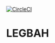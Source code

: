 [![CircleCI](https://circleci.com/gh/Malven/legbah-v2.svg?style=svg&circle-token=147d5a7ffd76017bc46a3d9af2f64d77e053bf24)](https://circleci.com/gh/Malven/legbah-v2)
# LEGBAH

